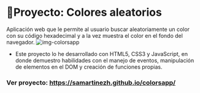 # 💼Proyecto: Colores aleatorios 

Aplicación web que le permite al usuario buscar aleatoriamente un color con su código hexadecimal y a la vez muestra el color en el fondo del navegador.
![img-colorsapp](https://github.com/samartinezh/colorsapp/assets/147454858/e6fca170-0743-493d-8f23-26c7a84515a3)

- Este proyecto lo he desarrollado con HTML5, CSS3 y JavaScript, en donde demuestro habilidades con el manejo de eventos, manipulación de elementos en el DOM y creación de funciones propias.

### Ver proyecto: https://samartinezh.github.io/colorsapp/
